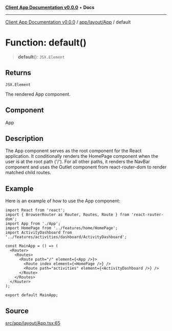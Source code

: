 [**Client App Documentation v0.0.0**](../../../../README.md) • **Docs**

***

[Client App Documentation v0.0.0](../../../../README.md) / [app/layout/App](../README.md) / default

# Function: default()

> **default**(): `JSX.Element`

## Returns

`JSX.Element`

The rendered App component.

## Component

App

## Description

The App component serves as the root component for the React application.
It conditionally renders the HomePage component when the user is at the root path ('/').
For all other paths, it renders the NavBar component and uses the Outlet component from react-router-dom to render matched child routes.

## Example

Here is an example of how to use the App component:
```tsx
import React from 'react';
import { BrowserRouter as Router, Routes, Route } from 'react-router-dom';
import App from './App';
import HomePage from '../features/home/HomePage';
import ActivityDashboard from '../features/activities/dashboard/ActivityDashboard';

const MainApp = () => (
  <Router>
    <Routes>
      <Route path="/" element={<App />}>
        <Route index element={<HomePage />} />
        <Route path="activities" element={<ActivityDashboard />} />
      </Route>
    </Routes>
  </Router>
);

export default MainApp;
```

## Source

[src/app/layout/App.tsx:65](https://github.com/jimmykurian/Reactivities/blob/3f805628d10ff0a50931fec09e965ef4a2576e55/client-app/src/app/layout/App.tsx#L65)
